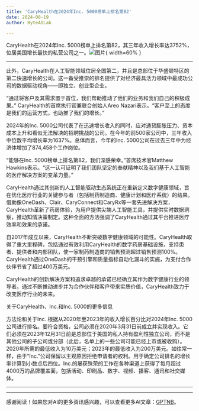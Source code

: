 ```yaml
---
title: 'CaryHealth在2024年Inc. 5000榜单上排名第82'
date: 2024-08-19
author: ByteAILab

---
```


CaryHealth在2024年Inc. 5000榜单上排名第82，其三年收入增长率达3752%，位居美国增长最快的私营公司之一。![图片](https://ai-techpark.com/wp-content/uploads/2024/08/CaryHealth-960x540.jpg){ width=60% }

---
此外，CaryHealth在人工智能领域位居全国第二，并且是总部位于华盛顿特区的第二快速增长的公司。这一备受推崇的排名提供了对经济最具活力领域中最成功公司的数据驱动视角——即独立、创业型企业。

“通过将客户及其需求置于首位，我们帮助推动了他们的业务和我们自己的积极成果。” CaryHealth的首席执行官兼联合创始人Areo Nazari表示。“客户至上的态度是我们的运营方式，也助推了我们的增长。”

2024年的Inc. 5000公司代表了在迅速增长收入的同时，应对通货膨胀压力、资本成本上升和看似无法解决的招聘挑战的公司。在今年的前500家公司中，三年收入中位数平均增长率为1637%。总体而言，今年的Inc. 5000公司在过去三年中为经济体增加了874,458个工作岗位。

“能够在Inc. 5000榜单上排名第82，我们深感荣幸。”首席技术官Matthew Hawkins表示。“这一认可证明了我们团队坚定的奉献精神以及我们基于人工智能的医疗解决方案的变革力量。”

CaryHealth通过其创新的人工智能驱动生态系统正在重新定义数字健康领域，旨在优化医疗行业的关键参与者（包括制药制造商、健康计划和医疗系统）的结果。借助像OneDash、Clair、CaryConnect和CaryRx等一套先进解决方案，CaryHealth革新了药房体验，为用户提供尖端人工智能工具，并提供实时数据洞察，推动知情决策制定。这种全面的方法强调了CaryHealth通过其平台推进医疗效率和效果的承诺。

自2017年成立以来，CaryHealth不断突破数字健康领域的可能性。CaryHealth取得了重大里程碑，包括通过有效利用CaryHealth的数字药房基础设施，支持患者、提供者和内部团队，使一家制药制造商的销售预测超过销售预测100%。CaryHealth通过OneDash的干预引擎和质量指标自动化漏斗的实施，为支付合作伙伴节省了超过400万美元。

CaryHealth的创新解决方案和追求卓越的承诺已经确立其作为数字健康行业的领导者。通过不断推动进步并为合作伙伴和客户带来实质价值，CaryHealth致力于改变医疗行业的未来。

关于CaryHealth、Inc.和Inc. 5000的更多信息

方法论和关于Inc.
根据从2020年至2023年的收入增长百分比对2024年Inc. 5000公司进行排名。要符合资格，公司必须在2020年3月31日前成立并实现收入。它们必须在2023年12月31日前是总部位于美国的私人持有盈利性独立公司，而不是其他公司的子公司或分部（此后，名单上的一些公司可能已经上市或被收购）。2020年所需的最低收入为10万美元；2023年的最低收入为200万美元。如往常一样，由于“Inc.”公司保留以主观原因拒绝申请者的权利。用于确定公司排名的增长率计算到小数点后四位。Inc.的屡获殊荣的工作在各种渠道上获得了每月超过4000万的品牌覆盖面，包括活动、印刷品、数字、视频、播客、通讯和社交媒体。

---
---
感谢阅读！如果您对AI的更多资讯感兴趣，可以查看更多AI文章：[GPTNB](https://gptnb.com)。